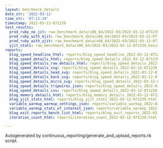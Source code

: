```yaml
---
layout: benchmark_details
date_str: '2022-03-12'
time_str: '07:12:39'
timestamp: 2022-03-12-071239
test_results:
  prod_ruby_no_jit: raw_benchmark_data/x86_64/2022-03/2022-03-12-071239_basic_benchmark_prod_ruby_no_jit.json
  prod_ruby_with_mjit: raw_benchmark_data/x86_64/2022-03/2022-03-12-071239_basic_benchmark_prod_ruby_with_mjit.json
  prod_ruby_with_yjit: raw_benchmark_data/x86_64/2022-03/2022-03-12-071239_basic_benchmark_prod_ruby_with_yjit.json
  yjit_stats: raw_benchmark_data/x86_64/2022-03/2022-03-12-071239_basic_benchmark_yjit_stats.json
reports:
  blog_speed_headline_html: reports/blog_speed_headline_2022-03-12-071239.html
  blog_speed_details_html: reports/blog_speed_details_2022-03-12-071239.html
  blog_speed_details_raw_details_html: reports/blog_speed_details_2022-03-12-071239.raw_details.html
  blog_speed_details_svg: reports/blog_speed_details_2022-03-12-071239.svg
  blog_speed_details_head_svg: reports/blog_speed_details_2022-03-12-071239.head.svg
  blog_speed_details_back_svg: reports/blog_speed_details_2022-03-12-071239.back.svg
  blog_speed_details_micro_svg: reports/blog_speed_details_2022-03-12-071239.micro.svg
  blog_speed_details_tripwires_json: reports/blog_speed_details_2022-03-12-071239.tripwires.json
  blog_speed_details_csv: reports/blog_speed_details_2022-03-12-071239.csv
  blog_memory_details_html: reports/blog_memory_details_2022-03-12-071239.html
  blog_yjit_stats_html: reports/blog_yjit_stats_2022-03-12-071239.html
  variable_warmup_warmup_settings_json: reports/variable_warmup_2022-03-12-071239.warmup_settings.json
  variable_warmup_stats_of_interest_json: reports/variable_warmup_2022-03-12-071239.stats_of_interest.json
  blog_exit_reports_bench_list_html: reports/blog_exit_reports_2022-03-12-071239.bench_list.html
  iteration_count_html: reports/iteration_count_2022-03-12-071239.html

---
```

Autogenerated by continuous_reporting/generate_and_upload_reports.rb script.
